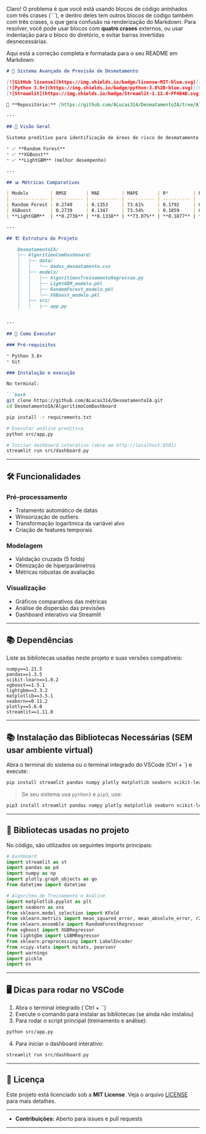 Claro! O problema é que você está usando blocos de código aninhados com três crases (\`\`\`), e dentro deles tem outros blocos de código também com três crases, o que gera confusão na renderização do Markdown. Para resolver, você pode usar blocos com **quatro crases** externos, ou usar indentação para o bloco do diretório, e evitar barras invertidas desnecessárias.

Aqui está a correção completa e formatada para o seu README em Markdown:

````markdown
# 🌳 Sistema Avançado de Previsão de Desmatamento

[![GitHub license](https://img.shields.io/badge/license-MIT-blue.svg)](https://github.com/ALucas314/DesmatamentoIA/blob/AlgoritimoComDashboard/LICENSE)  
[![Python 3.8+](https://img.shields.io/badge/python-3.8%2B-blue.svg)](https://www.python.org/downloads/)  
[![Streamlit](https://img.shields.io/badge/Streamlit-1.11.0-FF4B4B.svg)](https://streamlit.io/)

🔗 **Repositório:** [https://github.com/ALucas314/DesmatamentoIA/tree/AlgoritimoComDashboard](https://github.com/ALucas314/DesmatamentoIA/tree/AlgoritimoComDashboard)

---

## 📌 Visão Geral

Sistema preditivo para identificação de áreas de risco de desmatamento utilizando três algoritmos de machine learning:

* ✅ **Random Forest**  
* ✅ **XGBoost**  
* ✅ **LightGBM** (melhor desempenho)

---

## 📊 Métricas Comparativas

| Modelo        | RMSE       | MAE        | MAPE       | R²         | Pearson R  |
| ------------- | ---------- | ---------- | ---------- | ---------- | ---------- |
| Random Forest | 0.2749     | 0.1353     | 73.61%     | 0.1792     | 0.4302     |
| XGBoost       | 0.2739     | 0.1347     | 73.54%     | 0.1859     | 0.4376     |
| **LightGBM**  | **0.2736** | **0.1338** | **73.07%** | **0.1877** | **0.4418** |

---

## 🏗️ Estrutura do Projeto

    DesmatamentoIA/
    ├── AlgoritimoComDashboard/
    │   ├── data/
    │   │   └── dados_desmatamento.csv
    │   ├── models/
    │   │   ├── AlgoritimosTreinamentoRegressao.py
    │   │   ├── LightGBM_modelo.pkl
    │   │   ├── RandomForest_modelo.pkl
    │   │   └── XGBoost_modelo.pkl
    │   ├── src/
    │   │   ├── app.py


---

## 🚀 Como Executar

### Pré-requisitos

* Python 3.8+  
* Git

### Instalação e execução

No terminal:

```bash
git clone https://github.com/ALucas314/DesmatamentoIA.git
cd DesmatamentoIA/AlgoritimoComDashboard

pip install -r requirements.txt

# Executar análise preditiva
python src/app.py

# Iniciar dashboard interativo (abre em http://localhost:8501)
streamlit run src/dashboard.py
````

---

## 🛠️ Funcionalidades

### Pré-processamento

* Tratamento automático de datas
* Winsorização de outliers
* Transformação logarítmica da variável alvo
* Criação de features temporais

### Modelagem

* Validação cruzada (5 folds)
* Otimização de hiperparâmetros
* Métricas robustas de avaliação

### Visualização

* Gráficos comparativos das métricas
* Análise de dispersão das previsões
* Dashboard interativo via Streamlit

---

## 📚 Dependências

Liste as bibliotecas usadas neste projeto e suas versões compatíveis:

```
numpy==1.21.5
pandas==1.3.5
scikit-learn==1.0.2
xgboost==1.5.1
lightgbm==3.3.2
matplotlib==3.5.1
seaborn==0.11.2
plotly==5.6.0
streamlit==1.11.0
```

---

## 📚 Instalação das Bibliotecas Necessárias (SEM usar ambiente virtual)

Abra o terminal do sistema ou o terminal integrado do VSCode (Ctrl + \`) e execute:

```bash
pip install streamlit pandas numpy plotly matplotlib seaborn scikit-learn xgboost lightgbm
```

> Se seu sistema usa `python3` e `pip3`, use:

```bash
pip3 install streamlit pandas numpy plotly matplotlib seaborn scikit-learn xgboost lightgbm
```

---

## 📄 Bibliotecas usadas no projeto

No código, são utilizados os seguintes imports principais:

```python
# Dashboard
import streamlit as st
import pandas as pd
import numpy as np
import plotly.graph_objects as go
from datetime import datetime

# Algoritmo de Treinamento e Análise
import matplotlib.pyplot as plt
import seaborn as sns
from sklearn.model_selection import KFold
from sklearn.metrics import mean_squared_error, mean_absolute_error, r2_score
from sklearn.ensemble import RandomForestRegressor
from xgboost import XGBRegressor
from lightgbm import LGBMRegressor
from sklearn.preprocessing import LabelEncoder
from scipy.stats import mstats, pearsonr
import warnings
import pickle
import os
```

---

## 🖥️ Dicas para rodar no VSCode

1. Abra o terminal integrado (\`Ctrl + \`\`)
2. Execute o comando para instalar as bibliotecas (se ainda não instalou)
3. Para rodar o script principal (treinamento e análise):

```bash
python src/app.py
```

4. Para iniciar o dashboard interativo:

```bash
streamlit run src/dashboard.py
```

---

## 📝 Licença

Este projeto está licenciado sob a **MIT License**. Veja o arquivo [LICENSE](https://github.com/ALucas314/DesmatamentoIA/blob/AlgoritimoComDashboard/LICENSE) para mais detalhes.

---

* **Contribuições:** Aberto para issues e pull requests

---

```


